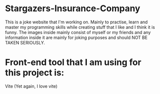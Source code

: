 # Stargazers-Insurance-Company

This is a joke website that I'm working on. Mainly to practise, learn and master my programming skills while creating stuff that I like and I think it is funny. The images inside mainly consist of myself or my friends and any information inside it are mainly for joking purposes and should NOT BE TAKEN SERIOUSLY.

# Front-end tool that I am using for this project is:
Vite (Yet again, I love vite)